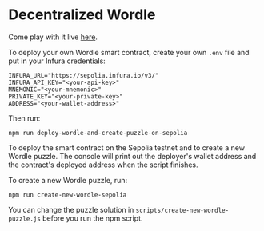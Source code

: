 # Decentralized Wordle

Come play with it live [here](https://master.dme99r4sotkse.amplifyapp.com/).

To deploy your own Wordle smart contract, create your own `.env` file and put in your Infura credentials:

```shell
INFURA_URL="https://sepolia.infura.io/v3/"
INFURA_API_KEY="<your-api-key>"
MNEMONIC="<your-mnemonic>"
PRIVATE_KEY="<your-private-key>"
ADDRESS="<your-wallet-address>"
```

Then run:

```shell
npm run deploy-wordle-and-create-puzzle-on-sepolia
```

To deploy the smart contract on the Sepolia testnet and to create a new Wordle puzzle. The console will print out the deployer's wallet 
address and the contract's deployed address when the script finishes.

To create a new Wordle puzzle, run:

```shell
npm run create-new-wordle-sepolia
```

You can change the puzzle solution in `scripts/create-new-wordle-puzzle.js` before you run the npm script.